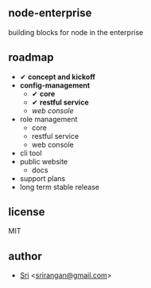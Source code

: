 ## node-enterprise

building blocks for node in the enterprise

## roadmap

- ✔ **concept and kickoff**
- **config-management**
    - ✔ **core**
    - ✔ **restful service**
    - *web console*
- role management
    - core
    - restful service
    - web console
- cli tool
- public website
    - docs
- support plans
- long term stable release

## license

MIT

## author

- [Sri](http://srirangan.net) <[srirangan@gmail.com](srirangan@gmail.com)>

